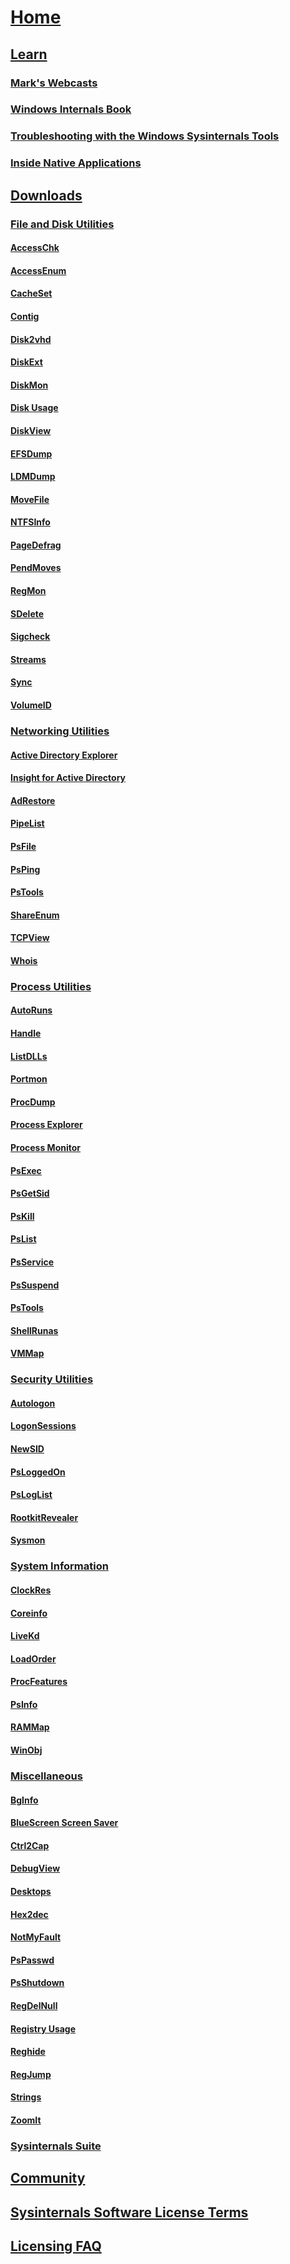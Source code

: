 # [Home](index.md)

## [Learn](learning-resources.md)
### [Mark's Webcasts](webcasts.md)
### [Windows Internals Book](windows-internals.md)
### [Troubleshooting with the Windows Sysinternals Tools](troubleshooting-book.md)
### [Inside Native Applications](inside-native-applications.md)

## [Downloads](downloads.md)
### [File and Disk Utilities](downloads/file-and-disk-utilities.md)
#### [AccessChk](downloads/accesschk.md)
#### [AccessEnum](downloads/accessenum.md)
#### [CacheSet](downloads/cacheset.md)
#### [Contig](downloads/contig.md)
#### [Disk2vhd](downloads/disk2vhd.md)
#### [DiskExt](downloads/diskext.md)
#### [DiskMon](downloads/diskmon.md)
#### [Disk Usage](downloads/du.md)
#### [DiskView](downloads/diskview.md)
#### [EFSDump](downloads/efsdump.md)
#### [LDMDump](downloads/ldmdump.md)
#### [MoveFile](downloads/movefile.md)
#### [NTFSInfo](downloads/ntfsinfo.md)
#### [PageDefrag](downloads/pagedefrag.md)
#### [PendMoves](downloads/pendmoves.md)
#### [RegMon](downloads/regmon.md)
#### [SDelete](downloads/sdelete.md)
#### [Sigcheck](downloads/sigcheck.md)
#### [Streams](downloads/streams.md)
#### [Sync](downloads/sync.md)
#### [VolumeID](downloads/volumeid.md)
### [Networking Utilities](downloads/networking-utilities.md)
#### [Active Directory Explorer](downloads/adexplorer.md)
#### [Insight for Active Directory](downloads/adinsight.md)
#### [AdRestore](downloads/adrestore.md)
#### [PipeList](downloads/pipelist.md)
#### [PsFile](downloads/psfile.md)
#### [PsPing](downloads/psping.md)
#### [PsTools](downloads/pstools.md)
#### [ShareEnum](downloads/shareenum.md)
#### [TCPView](downloads/tcpview.md)
#### [Whois](downloads/whois.md)
### [Process Utilities](downloads/process-utilities.md)
#### [AutoRuns](downloads/autoruns.md)
#### [Handle](downloads/handle.md)
#### [ListDLLs](downloads/listdlls.md)
#### [Portmon](downloads/portmon.md)
#### [ProcDump](downloads/procdump.md)
#### [Process Explorer](downloads/process-explorer.md)
#### [Process Monitor](downloads/procmon.md)
#### [PsExec](downloads/psexec.md)
#### [PsGetSid](downloads/psgetsid.md)
#### [PsKill](downloads/pskill.md)
#### [PsList](downloads/pslist.md)
#### [PsService](downloads/psservice.md)
#### [PsSuspend](downloads/pssuspend.md)
#### [PsTools](downloads/pstools.md)
#### [ShellRunas](downloads/shellrunas.md)
#### [VMMap](downloads/vmmap.md)
### [Security Utilities](downloads/security-utilities.md)
#### [Autologon](downloads/autologon.md)
#### [LogonSessions](downloads/logonsessions.md)
#### [NewSID](downloads/newsid.md)
#### [PsLoggedOn](downloads/psloggedon.md)
#### [PsLogList](downloads/psloglist.md)
#### [RootkitRevealer](downloads/rootkit-revealer.md)
#### [Sysmon](downloads/sysmon.md)
### [System Information](downloads/system-information.md)
#### [ClockRes](downloads/clockres.md)
#### [Coreinfo](downloads/coreinfo.md)
#### [LiveKd](downloads/livekd.md)
#### [LoadOrder](downloads/loadorder.md)
#### [ProcFeatures](downloads/procfeatures.md)
#### [PsInfo](downloads/psinfo.md)
#### [RAMMap](downloads/rammap.md)
#### [WinObj](downloads/winobj.md)
### [Miscellaneous](downloads/misc-utilities.md)
#### [BgInfo](downloads/bginfo.md)
#### [BlueScreen Screen Saver](downloads/bluescreen.md)
#### [Ctrl2Cap](downloads/ctrl2cap.md)
#### [DebugView](downloads/debugview.md)
#### [Desktops](downloads/desktops.md)
#### [Hex2dec](downloads/hex2dec.md)
#### [NotMyFault](downloads/notmyfault.md)
#### [PsPasswd](downloads/pspasswd.md)
#### [PsShutdown](downloads/psshutdown.md)
#### [RegDelNull](downloads/regdelnull.md)
#### [Registry Usage](downloads/ru.md)
#### [Reghide](downloads/reghide.md)
#### [RegJump](downloads/regjump.md)
#### [Strings](downloads/strings.md)
#### [ZoomIt](downloads/zoomit.md)
### [Sysinternals Suite](downloads/sysinternals-suite.md)

## [Community](community.md)
## [Sysinternals Software License Terms](license-terms.md)
## [Licensing FAQ](license-faq.md)
